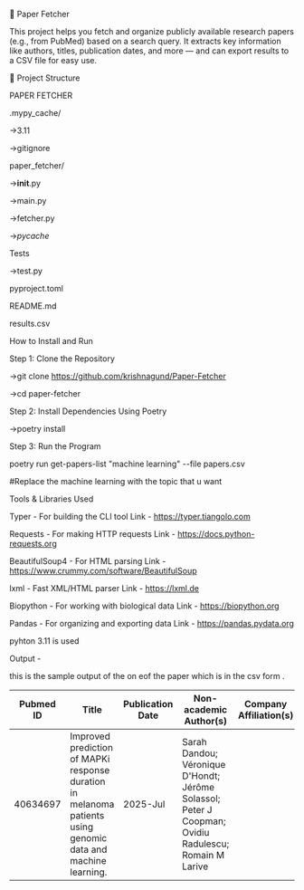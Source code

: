 📄 Paper Fetcher

This project helps you fetch and organize publicly available research papers (e.g., from PubMed) based on a search query. It extracts key information like authors, titles, publication dates, and more — and can export results to a CSV file for easy use.

📁 Project Structure

PAPER FETCHER

.mypy_cache/

  ->3.11
   
  ->gitignore

paper_fetcher/

  ->__init__.py

  ->main.py 

  ->fetcher.py 

  ->_pycache_

Tests

   ->test.py

pyproject.toml

README.md

results.csv

How to Install and Run

Step 1: Clone the Repository

  ->git clone https://github.com/krishnagund/Paper-Fetcher

  ->cd paper-fetcher


Step 2: Install Dependencies Using Poetry

  ->poetry install

Step 3: Run the Program

   poetry run get-papers-list "machine learning" --file papers.csv

#Replace the machine learning with the topic that u want 



Tools & Libraries Used

Typer	-  For building the CLI tool	                  Link - https://typer.tiangolo.com

Requests -	For making HTTP requests	                  Link - https://docs.python-requests.org

BeautifulSoup4	- For HTML parsing	                      Link - https://www.crummy.com/software/BeautifulSoup

lxml	- Fast XML/HTML parser	                          Link - https://lxml.de

Biopython -	For working with biological data              Link - https://biopython.org

Pandas - 	For organizing and exporting data	          Link - https://pandas.pydata.org

pyhton 3.11 is used

Output - 

this is the sample output of the on eof the paper which is in the csv form .


| Pubmed ID | Title                                                                                          | Publication Date | Non-academic Author(s)                                              | Company Affiliation(s) | Corresponding Author Email             |
|-----------|------------------------------------------------------------------------------------------------|------------------|----------------------------------------------------------------------|------------------------|----------------------------------------|
| 40634697  | Improved prediction of MAPKi response duration in melanoma patients using genomic data and machine learning. | 2025-Jul         | Sarah Dandou; Véronique D'Hondt; Jérôme Solassol; Peter J Coopman; Ovidiu Radulescu; Romain M Larive |                        | ovidiu.radulescu@umontpellier.fr      |

